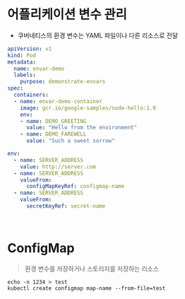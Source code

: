 # 어플리케이션 변수 관리

- 쿠버네티스의 환경 변수는 YAML 파일이나 다른 리소스로 전달

```yaml
apiVersion: v1
kind: Pod
metadata:
  name: envar-demo
  labels:
    purpose: demonstrate-envars
spec:
  containers:
  - name: envar-demo-container
    image: gcr.io/google-samples/node-hello:1.0
    env:
    - name: DEMO_GREETING
      value: "Hello from the environment"
    - name: DEMO_FAREWELL
      value: "Such a sweet sorrow"
```
```yaml
env:
  - name: SERVER_ADDRESS
    value: http://server.com
  - name: SERVER_ADDRESS
    valueFrom: 
      configMapKeyRef: configmap-name
  - name: SERVER_ADDRESS
    valueFrom:
      secretKeyRef: secret-name
```

<br>

# ConfigMap

> 환경 변수를 저장하거나 스토리지를 저장하는 리소스 

```shell
echo -n 1234 > test 
kubectl create configmap map-name --from-file=test
```



